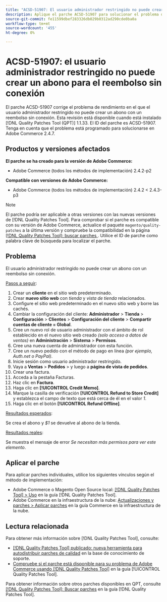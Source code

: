```yaml
---
title: "ACSD-51907: El usuario administrador restringido no puede crear un abono para el reembolso sin conexión"
description: Aplique el parche ACSD-51907 para solucionar el problema de Adobe Commerce en el que el usuario administrador restringido no puede crear un abono con un reembolso sin conexión.
source-git-commit: fe11599dbef283326db029b0312ad290cde0ba0a
workflow-type: tm+mt
source-wordcount: '455'
ht-degree: 0%

---
```


# ACSD-51907: el usuario administrador restringido no puede crear un abono para el reembolso sin conexión

El parche ACSD-51907 corrige el problema de rendimiento en el que el usuario administrador restringido no puede crear un abono con un reembolso sin conexión. Esta revisión está disponible cuando está instalado [!DNL Quality Patches Tool (QPT)] 1.1.33. El ID del parche es ACSD-51907. Tenga en cuenta que el problema está programado para solucionarse en Adobe Commerce 2.4.7.

## Productos y versiones afectados

**El parche se ha creado para la versión de Adobe Commerce:**

* Adobe Commerce (todos los métodos de implementación) 2.4.2-p2

**Compatible con versiones de Adobe Commerce:**

* Adobe Commerce (todos los métodos de implementación) 2.4.2 &lt; 2.4.3-p3

>[!NOTE]
>
>El parche podría ser aplicable a otras versiones con las nuevas versiones de [!DNL Quality Patches Tool]. Para comprobar si el parche es compatible con su versión de Adobe Commerce, actualice el paquete `magento/quality-patches` a la última versión y compruebe la compatibilidad en la página [[!DNL Quality Patches Tool]: buscar parches ](https://experienceleague.adobe.com/tools/commerce-quality-patches/index.html). Utilice el ID de parche como palabra clave de búsqueda para localizar el parche.

## Problema

El usuario administrador restringido no puede crear un abono con un reembolso sin conexión.

<u>Pasos a seguir</u>:

1. Crear un **cliente** en el sitio web predeterminado.
1. Crear **nuevo sitio web** con *tienda* y *vista de tienda* relacionados.
1. Configure el sitio web predeterminado en el nuevo sitio web y borre las cachés.
1. Cambiar la configuración del cliente: **Administrador** > **Tienda** > **Configuración** > **Clientes** > **Configuración del cliente** > **Compartir cuentas de cliente = Global**.
1. Cree un nuevo rol de usuario administrador con el ámbito de rol establecido en el nuevo sitio web creado *(solo acceso a datos de ventas)* en **Administración** > **Sistema** > **Permisos**.
1. Cree una nueva cuenta de administrador con esta función.
1. Cree un nuevo pedido con el método de pago en línea *(por ejemplo, Auth.net o PayPal)*.
1. Inicie sesión como usuario administrador restringido.
1. Vaya a **Ventas** > **Pedidos** > y luego a **página de vista de pedidos**.
1. Crear una factura.
1. Acceda a la pestaña Facturas.
1. Haz clic en **Factura**.
1. Haga clic en **[!UICONTROL Credit Memo]**.
1. Marque la casilla de verificación **[!UICONTROL Refund to Store Credit]** y establezca el campo de texto que está cerca de él en el valor *1*.
1. Haga clic en el botón **[!UICONTROL Refund Offline]**.

<u>Resultados esperados</u>:

Se crea el abono y *$1* se devuelve al abono de la tienda.

<u>Resultados reales</u>:

Se muestra el mensaje de error *Se necesitan más permisos para ver este elemento*.

## Aplicar el parche

Para aplicar parches individuales, utilice los siguientes vínculos según el método de implementación:

* Adobe Commerce o Magento Open Source local: [[!DNL Quality Patches Tool] > Uso](/help/tools/quality-patches-tool/usage.md) en la guía [!DNL Quality Patches Tool].
* Adobe Commerce en la infraestructura de la nube: [Actualizaciones y parches > Aplicar parches](https://experienceleague.adobe.com/docs/commerce-cloud-service/user-guide/develop/upgrade/apply-patches.html) en la guía Commerce en la infraestructura de la nube.

## Lectura relacionada

Para obtener más información sobre [!DNL Quality Patches Tool], consulte:

* [[!DNL Quality Patches Tool] publicado: nueva herramienta para autodistribuir parches de calidad](https://experienceleague.adobe.com/en/docs/commerce-knowledge-base/kb/announcements/commerce-announcements/magento-quality-patches-released-new-tool-to-self-serve-quality-patches) en la base de conocimiento de soporte.
* [Compruebe si el parche está disponible para su problema de Adobe Commerce usando [!DNL Quality Patches Tool]](/help/tools/quality-patches-tool/patches-available-in-qpt/check-patch-for-magento-issue-with-magento-quality-patches.md) en la guía [!UICONTROL Quality Patches Tool].


Para obtener información sobre otros parches disponibles en QPT, consulte [[!DNL Quality Patches Tool]: Buscar parches](https://experienceleague.adobe.com/tools/commerce-quality-patches/index.html) en la guía [!DNL Quality Patches Tool].
